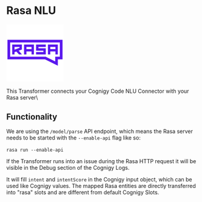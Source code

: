 # Rasa NLU

<img src="./icon.png" width="30%">

This Transformer connects your Cognigy Code NLU Connector with your Rasa server\

## Functionality

We are using the `/model/parse` API endpoint, which means the Rasa server needs to be started with the ```--enable-api``` flag like so:

```rasa run --enable-api```

If the Transformer runs into an issue during the Rasa HTTP request it will be visible in the Debug section of the Cognigy Logs.

It will fill ```intent``` and ```intentScore``` in the Cognigy input object, which can be used like Cognigy values.
The mapped Rasa entities are directly transferred into "rasa" slots and are different from default Cognigy Slots.
